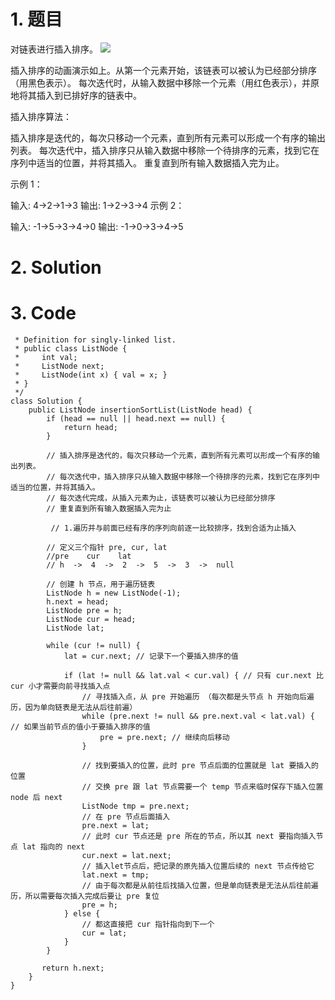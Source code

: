 # 1. 题目
对链表进行插入排序。
![](https://upload.wikimedia.org/wikipedia/commons/0/0f/Insertion-sort-example-300px.gif)

插入排序的动画演示如上。从第一个元素开始，该链表可以被认为已经部分排序（用黑色表示）。
每次迭代时，从输入数据中移除一个元素（用红色表示），并原地将其插入到已排好序的链表中。

 

插入排序算法：

插入排序是迭代的，每次只移动一个元素，直到所有元素可以形成一个有序的输出列表。
每次迭代中，插入排序只从输入数据中移除一个待排序的元素，找到它在序列中适当的位置，并将其插入。
重复直到所有输入数据插入完为止。
 

示例 1：

输入: 4->2->1->3
输出: 1->2->3->4
示例 2：

输入: -1->5->3->4->0
输出: -1->0->3->4->5
# 2. Solution
# 3. Code
```/**
 * Definition for singly-linked list.
 * public class ListNode {
 *     int val;
 *     ListNode next;
 *     ListNode(int x) { val = x; }
 * }
 */
class Solution {
    public ListNode insertionSortList(ListNode head) {
        if (head == null || head.next == null) {
            return head;
        }
        
        // 插入排序是迭代的，每次只移动一个元素，直到所有元素可以形成一个有序的输出列表。
        // 每次迭代中，插入排序只从输入数据中移除一个待排序的元素，找到它在序列中适当的位置，并将其插入。
        // 每次迭代完成，从插入元素为止，该链表可以被认为已经部分排序
        // 重复直到所有输入数据插入完为止
        
         // 1.遍历并与前面已经有序的序列向前逐一比较排序，找到合适为止插入
        
        // 定义三个指针 pre, cur, lat
        //pre    cur    lat
        // h  ->  4  ->  2  ->  5  ->  3  ->  null
        
        // 创建 h 节点，用于遍历链表
        ListNode h = new ListNode(-1);
        h.next = head;
        ListNode pre = h;
        ListNode cur = head;
        ListNode lat;
        
        while (cur != null) {
            lat = cur.next; // 记录下一个要插入排序的值
            
            if (lat != null && lat.val < cur.val) { // 只有 cur.next 比 cur 小才需要向前寻找插入点
                // 寻找插入点，从 pre 开始遍历 （每次都是头节点 h 开始向后遍历，因为单向链表是无法从后往前遍）
                while (pre.next != null && pre.next.val < lat.val) { // 如果当前节点的值小于要插入排序的值
                    pre = pre.next; // 继续向后移动
                }
                
                // 找到要插入的位置，此时 pre 节点后面的位置就是 lat 要插入的位置
                // 交换 pre 跟 lat 节点需要一个 temp 节点来临时保存下插入位置 node 后 next
                ListNode tmp = pre.next;
                // 在 pre 节点后面插入
                pre.next = lat;
                // 此时 cur 节点还是 pre 所在的节点，所以其 next 要指向插入节点 lat 指向的 next
                cur.next = lat.next;
                // 插入let节点后，把记录的原先插入位置后续的 next 节点传给它
                lat.next = tmp;
                // 由于每次都是从前往后找插入位置，但是单向链表是无法从后往前遍历，所以需要每次插入完成后要让 pre 复位
                pre = h;
            } else {
                // 都这直接把 cur 指针指向到下一个
                cur = lat;
            }
        }
        
       return h.next;
    }
}


```